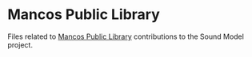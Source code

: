 # Mancos Public Library

Files related to [Mancos Public Library](http://mancoslibrary.org) contributions to the Sound Model project.
